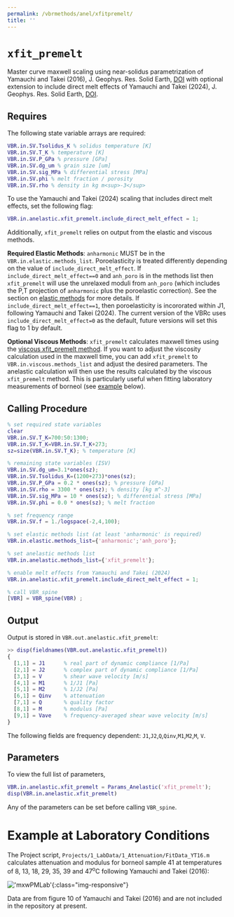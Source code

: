 ```yaml
---
permalink: /vbrmethods/anel/xfitpremelt/
title: ''
---
```



# `xfit_premelt`

Master curve maxwell scaling using near-solidus parametrization of Yamauchi and Takei (2016), 
J. Geophys. Res. Solid Earth, [DOI](https://doi.org/10.1002/2016JB013316) with optional extension to include direct melt effects 
of Yamauchi and Takei (2024), J. Geophys. Res. Solid Earth, [DOI](https://doi.org/10.1029/2023JB027738).

## Requires

The following state variable arrays are required:

```matlab
VBR.in.SV.Tsolidus_K % solidus temperature [K]
VBR.in.SV.T_K % temperature [K]
VBR.in.SV.P_GPa % pressure [GPa]
VBR.in.SV.dg_um % grain size [um]
VBR.in.SV.sig_MPa % differential stress [MPa]
VBR.in.SV.phi % melt fraction / porosity
VBR.in.SV.rho % density in kg m<sup>-3</sup>
```

To use the Yamauchi and Takei (2024) scaling that includes direct melt effects, set the 
following flag:

```matlab 
VBR.in.anelastic.xfit_premelt.include_direct_melt_effect = 1;
```
Additionally, `xfit_premelt` relies on output from the elastic and viscous methods.

**Required Elastic Methods**: `anharmonic` MUST be in the `VBR.in.elastic.methods_list`. Poroelasticity 
is treated differently depending on the value of `include_direct_melt_effect`. 
If `include_direct_melt_effect==0` and `anh_poro` is in the methods list then `xfit_premelt` will use the unrelaxed moduli 
from `anh_poro` (which includes the P,T projection of `anharmonic` plus the poroelastic correction). See the section 
on [elastic methods](/vbr/vbrmethods/elastic/) for more details. If `include_direct_melt_effect==1`, then poroelasticity is incororated within 
J1, following Yamauchi and Takei (2024). The current version of the VBRc uses `include_direct_melt_effect=0` as the default, 
future versions will set this flag to 1 by default.

**Optional Viscous Methods**: `xfit_premelt` calculates maxwell times using the [viscous xfit_premelt method](/vbr/vbrmethods/visc/xfit_premelt/). 
If you want to adjust the viscosity calculation used in the maxwell time, you can add `xfit_premelt` to `VBR.in.viscous.methods_list` 
and adjust the desired parameters. The anelastic calculation will then use the results calculated by the viscous `xfit_premelt` method. 
This is particularly useful when fitting laboratory measurements of borneol (see [example](/vbr/vbrmethods/anel/xfitpremelt/#example-at-laboratory-conditions) below).

## Calling Procedure

```matlab
% set required state variables
clear
VBR.in.SV.T_K=700:50:1300;
VBR.in.SV.T_K=VBR.in.SV.T_K+273;
sz=size(VBR.in.SV.T_K); % temperature [K]

% remaining state variables (ISV)
VBR.in.SV.dg_um=3.1*ones(sz);
VBR.in.SV.Tsolidus_K=(1200+273)*ones(sz);
VBR.in.SV.P_GPa = 0.2 * ones(sz); % pressure [GPa]
VBR.in.SV.rho = 3300 * ones(sz); % density [kg m^-3]
VBR.in.SV.sig_MPa = 10 * ones(sz); % differential stress [MPa]
VBR.in.SV.phi = 0.0 * ones(sz); % melt fraction

% set frequency range
VBR.in.SV.f = 1./logspace(-2,4,100);

% set elastic methods list (at least 'anharmonic' is required)
VBR.in.elastic.methods_list={'anharmonic';'anh_poro'};

% set anelastic methods list
VBR.in.anelastic.methods_list={'xfit_premelt'};

% enable melt effects from Yamauchi and Takei (2024)
VBR.in.anelastic.xfit_premelt.include_direct_melt_effect = 1;

% call VBR_spine
[VBR] = VBR_spine(VBR) ;
```

## Output  

Output is stored in `VBR.out.anelastic.xfit_premelt`:

```matlab
>> disp(fieldnames(VBR.out.anelastic.xfit_premelt))
{
  [1,1] = J1      % real part of dynamic compliance [1/Pa]
  [2,1] = J2      % complex part of dynamic compliance [1/Pa]
  [3,1] = V       % shear wave velocity [m/s]
  [4,1] = M1      % 1/J1 [Pa]
  [5,1] = M2      % 1/J2 [Pa]
  [6,1] = Qinv    % attenuation
  [7,1] = Q       % quality factor
  [8,1] = M       % modulus [Pa]
  [9,1] = Vave    % frequency-averaged shear wave velocity [m/s]
}
```

The following fields are frequency dependent: `J1`,`J2`,`Q`,`Qinv`,`M1`,`M2`,`M`, `V`.

## Parameters

To view the full list of parameters,
```matlab
VBR.in.anelastic.xfit_premelt = Params_Anelastic('xfit_premelt');
disp(VBR.in.anelastic.xfit_premelt)
```

Any of the parameters can be set before calling `VBR_spine`.

# Example at Laboratory Conditions

The Project script, `Projects/1_LabData/1_Attenuation/FitData_YT16.m` calculates attenuation and modulus for borneol sample 41 at temperatures of 8, 13, 18, 29, 35, 39 and 47<sup>o</sup>C following Yamauchi and Takei (2016):

!['mxwPMLab'](/vbr/assets/images/xfitpremelt1.png){:class="img-responsive"}

Data are from figure 10 of Yamauchi and Takei (2016) and are not included in the repository at present.
